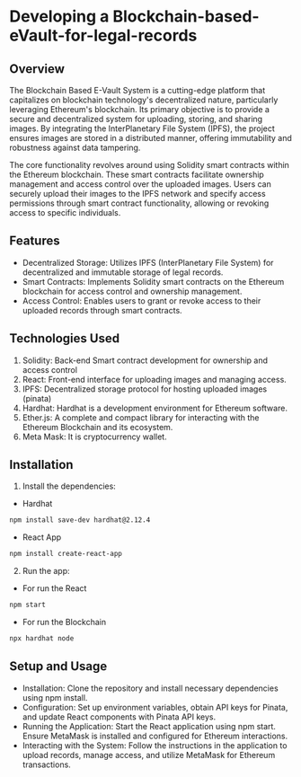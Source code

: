 # Developing a Blockchain-based-eVault-for-legal-records
## Overview
The Blockchain Based E-Vault System is a cutting-edge platform that capitalizes on blockchain technology's decentralized nature, particularly leveraging Ethereum's blockchain. Its primary objective is to provide a secure and decentralized system for uploading, storing, and sharing images. By integrating the InterPlanetary File System (IPFS), the project ensures images are stored in a distributed manner, offering immutability and robustness against data tampering.

The core functionality revolves around using Solidity smart contracts within the Ethereum blockchain. These smart contracts facilitate ownership management and access control over the uploaded images. Users can securely upload their images to the IPFS network and specify access permissions through smart contract functionality, allowing or revoking access to specific individuals.
## Features

- Decentralized Storage: Utilizes IPFS (InterPlanetary File System) for decentralized and immutable storage of legal records.
- Smart Contracts: Implements Solidity smart contracts on the Ethereum blockchain for access control and ownership management.
- Access Control: Enables users to grant or revoke access to their uploaded records through smart contracts.


## Technologies Used

1.	Solidity: Back-end Smart contract development for ownership and access control 
2.	React: Front-end interface for uploading images and managing access.
3.	IPFS: Decentralized storage protocol for hosting uploaded images (pinata)
4.	Hardhat: Hardhat is a development environment for Ethereum software.
5.	Ether.js: A complete and compact library for interacting with the Ethereum Blockchain and its ecosystem.
6.	Meta Mask: It is cryptocurrency wallet.
## Installation

1. Install the dependencies:
- Hardhat
```bash
npm install save-dev hardhat@2.12.4
```
- React App
```bash
npm install create-react-app
```

2. Run the app:
- For run the React
```bash
npm start
```
- For run the Blockchain
```bash
npx hardhat node
```




    
## Setup and Usage
- Installation: Clone the repository and install necessary dependencies using npm install.
- Configuration: Set up environment variables, obtain API keys for Pinata, and update React components with Pinata API keys.
- Running the Application: Start the React application using npm start. Ensure MetaMask is installed and configured for Ethereum interactions.
- Interacting with the System: Follow the instructions in the application to upload records, manage access, and utilize MetaMask for Ethereum transactions.

